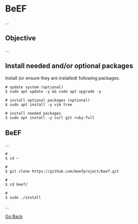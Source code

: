 # BeEF

...

## Objective

...

## Install needed and/or optional packages

Install (or ensure they are installed) following packages.

```shell
# update system (optional)
$ sudo apt update -y && sudo apt upgrade -y

# install optional packages (optional)
$ sudo apt install -y vim tree

# install needed packages
$ sudo apt install -y curl git ruby-full
```

## BeEF

...

```shell
#
$ cd ~

#
$ git clone https://github.com/beefproject/beef.git

#
$ cd beef/

#
$ sudo ./install
```

...

[Go Back](./README.md)
